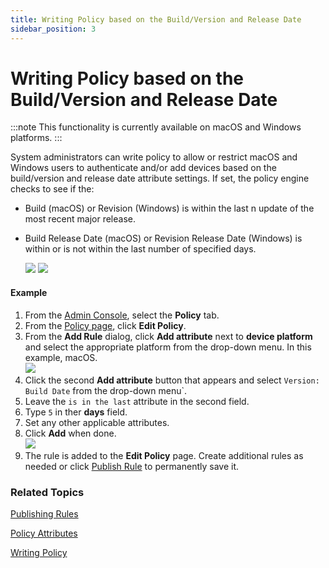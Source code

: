 ```yaml
---
title: Writing Policy based on the Build/Version and Release Date
sidebar_position: 3
---  
```

Writing Policy based on the Build/Version and Release Date
=========================

:::note
This functionality is currently available on macOS and Windows platforms.
:::

System administrators can write policy to allow or restrict macOS and Windows users to authenticate and/or add devices based on the build/version and release date attribute settings. If set, the policy engine checks to see if the:

*	Build (macOS) or Revision (Windows) is within the last n update of the most recent major release.
	
*	Build Release Date (macOS) or Revision Release Date (Windows) is within or is not within the last number of specified days.

	![](/images/policy/build-release-date-macos.PNG)
	![](/images/policy/build-release-date-windows.PNG)

#### Example ####

1.  From the [Admin Console](/docs/secure-work/workforce-settings/admin-console/admin-console-login), select the **Policy** tab.
2.  From the [Policy page](/docs/secure-work/workforce-settings/policy/policy-writing/writing-policy#creating-rules), click **Edit Policy**.
3.	From the **Add Rule** dialog, click **Add attribute** next to **device platform** and select the appropriate platform from the drop-down menu. In this example, macOS.  
    ![](/images/policy/device_platform_macos.PNG)
4.	Click the second **Add attribute** button that appears and select `Version: Build Date` from the drop-down menu`.
5.  Leave the `is in the last` attribute in the second field.
5.	Type `5` in ther **days** field.
7.  Set any other applicable attributes.
9.  Click **Add** when done.  
    ![](/images/policy/version-build-release-daate-macos-is-in-last-days.PNG)
10.  The rule is added to the **Edit Policy** page. Create additional rules as needed or click [Publish Rule](/docs/secure-work/workforce-settings/policy/policy-publish-rules/publishing-rules) to permanently save it.

### Related Topics ###

[Publishing Rules](/docs/secure-work/workforce-settings/policy/policy-publish-rules/publishing-rules)

[Policy Attributes](/docs/secure-work/workforce-settings/policy/policy-writing/policy-attributes)

[Writing Policy](/docs/secure-work/workforce-settings/policy/policy-writing/writing-policy)